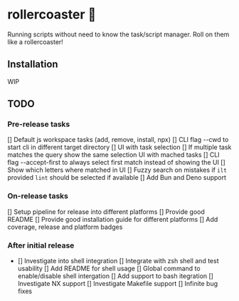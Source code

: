 # rollercoaster :roller_coaster:

Running scripts without need to know the task/script manager. Roll on them like a rollercoaster!

## Installation

WIP

## TODO

### Pre-release tasks

[] Default js workspace tasks (add, remove, install, npx)
[] CLI flag --cwd to start cli in different target directory
[] UI with task selection
[] If multiple task matches the query show the same selection UI with mached tasks
[] CLI flag --accept-first to always select first match instead of showing the UI
[] Show which letters where matched in UI
[] Fuzzy search on mistakes if `ilt` provided `lint` should be selected if available
[] Add Bun and Deno support

### On-release tasks

[] Setup pipeline for release into different platforms
[] Provide good README
[] Provide good installation guide for different platforms
[] Add coverage, release and platform badges

### After initial release

- [] Investigate into shell integration
[] Integrate with zsh shell and test usability
[] Add README for shell usage
[] Global command to enable/disable shell intergation
[] Add support to bash itegration
[] Investigate NX support
[] Investigate Makefile support
[] Infinite bug fixes